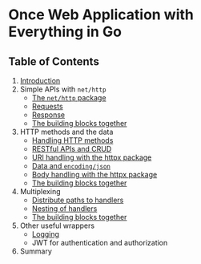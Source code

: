 # Once Web Application with Everything in Go

## Table of Contents

1. [Introduction](introduction/whoami.md)
2. Simple APIs with `net/http`
	* [The `net/http` package](nethttp/nethttp.md)
	* [Requests](nethttp/requests.md)
	* [Response](nethttp/response.md)
	* [The building blocks together](nethttp/buildingblocks.md)
3. HTTP methods and the data
	* [Handling HTTP methods](methods/methods.md)
	* [RESTful APIs and CRUD](methods/crud.md)
	* [URI handling with the httpx package](methods/uri.md)
	* [Data and `encoding/json`](methods/json.md)
	* [Body handling with the httpx package](methods/body.md)
	* [The building blocks together](methods/buildingblocks.md)
4. Multiplexing
	* [Distribute paths to handlers](multiplexing/multiplexing.md)
	* [Nesting of handlers](multiplexing/nesting.md)
	* [The building blocks together](multiplexing/buildingblocks.md)
5. Other useful wrappers
	* [Logging](wrappers/logging.md)
	* JWT for authentication and authorization
7. Summary
